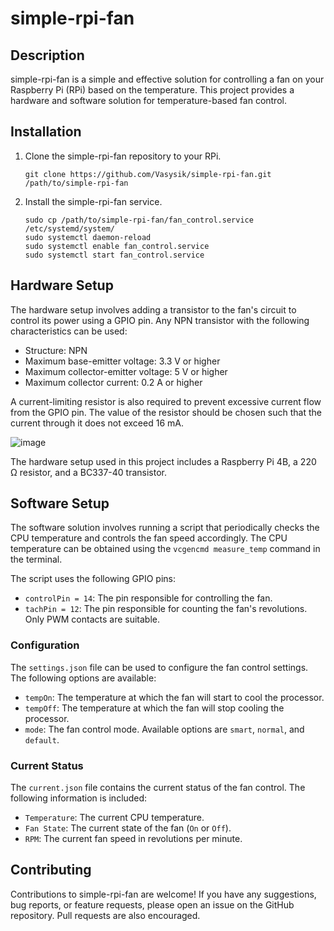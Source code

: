 # simple-rpi-fan

## Description

simple-rpi-fan is a simple and effective solution for controlling a fan on your Raspberry Pi (RPi) based on the temperature. This project provides a hardware and software solution for temperature-based fan control.

## Installation

1. Clone the simple-rpi-fan repository to your RPi.

   ```
   git clone https://github.com/Vasysik/simple-rpi-fan.git /path/to/simple-rpi-fan
   ```

2. Install the simple-rpi-fan service.

   ```
   sudo cp /path/to/simple-rpi-fan/fan_control.service /etc/systemd/system/
   sudo systemctl daemon-reload
   sudo systemctl enable fan_control.service
   sudo systemctl start fan_control.service
   ```

## Hardware Setup

The hardware setup involves adding a transistor to the fan's circuit to control its power using a GPIO pin. Any NPN transistor with the following characteristics can be used:

- Structure: NPN
- Maximum base-emitter voltage: 3.3 V or higher
- Maximum collector-emitter voltage: 5 V or higher
- Maximum collector current: 0.2 A or higher

A current-limiting resistor is also required to prevent excessive current flow from the GPIO pin. The value of the resistor should be chosen such that the current through it does not exceed 16 mA.

![image](https://github.com/user-attachments/assets/ac2252b0-76da-40a0-a2a3-b6c7ca64ba4b)

The hardware setup used in this project includes a Raspberry Pi 4B, a 220 Ω resistor, and a BC337-40 transistor.

## Software Setup

The software solution involves running a script that periodically checks the CPU temperature and controls the fan speed accordingly. The CPU temperature can be obtained using the `vcgencmd measure_temp` command in the terminal.

The script uses the following GPIO pins:

- `controlPin = 14`: The pin responsible for controlling the fan.
- `tachPin = 12`: The pin responsible for counting the fan's revolutions. Only PWM contacts are suitable.

### Configuration

The `settings.json` file can be used to configure the fan control settings. The following options are available:

- `tempOn`: The temperature at which the fan will start to cool the processor.
- `tempOff`: The temperature at which the fan will stop cooling the processor.
- `mode`: The fan control mode. Available options are `smart`, `normal`, and `default`.

### Current Status

The `current.json` file contains the current status of the fan control. The following information is included:

- `Temperature`: The current CPU temperature.
- `Fan State`: The current state of the fan (`On` or `Off`).
- `RPM`: The current fan speed in revolutions per minute.

## Contributing

Contributions to simple-rpi-fan are welcome! If you have any suggestions, bug reports, or feature requests, please open an issue on the GitHub repository. Pull requests are also encouraged.
